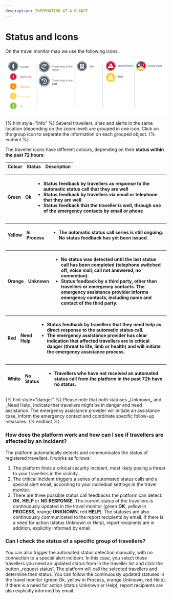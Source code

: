 ```yaml
---
description: INFORMATION AT A GLANCE
---
```


# Status and Icons

On the travel monitor map we use the following icons.

![](../../.gitbook/assets/tm_icon.JPG)

{% hint style="info" %}
Several travellers, sites and alerts in the same location \(depending on the zoom level\) are grouped in one icon. Click on the group icon to separate the information on each grouped object.
{% endhint %}

The traveller icons have different colours, depending on their **status within the past 72 hours**:

| Colour | Status | Description |
| :--- | :--- | :--- |


<table>
  <thead>
    <tr>
      <th style="text-align:left">Green</th>
      <th style="text-align:left"><b>Ok</b>
      </th>
      <th style="text-align:left">
        <ul>
          <li>Status feedback by travellers as response to the automatic status call
            that they are well</li>
          <li>Status feedback by travellers via email or telephone that they are well</li>
          <li>Status feedback that the traveller is well, through one of the emergency
            contacts by email or phone</li>
        </ul>
      </th>
    </tr>
  </thead>
  <tbody></tbody>
</table><table>
  <thead>
    <tr>
      <th style="text-align:left">Yellow</th>
      <th style="text-align:left"><b>In Process</b>
      </th>
      <th style="text-align:left">
        <ul>
          <li>The automatic status call series is still ongoing. No status feedback
            has yet been issued.</li>
        </ul>
      </th>
    </tr>
  </thead>
  <tbody></tbody>
</table><table>
  <thead>
    <tr>
      <th style="text-align:left">Orange</th>
      <th style="text-align:left"><b>Unknown</b>
      </th>
      <th style="text-align:left">
        <ul>
          <li>No status was detected until the last status call has been completed (telephone
            switched off, voice mail, call not answered, no connection).</li>
          <li>Status feedback by a third party, other than travellers or emergency contacts.
            The emergency assistance provider informs emergency contacts, including
            name and contact of the third party.</li>
        </ul>
      </th>
    </tr>
  </thead>
  <tbody></tbody>
</table><table>
  <thead>
    <tr>
      <th style="text-align:left">Red</th>
      <th style="text-align:left"><b>Need Help</b>
      </th>
      <th style="text-align:left">
        <ul>
          <li>Status feedback by travellers that they need help as direct response to
            the automatic status call.</li>
          <li>The emergency assistance provider has clear indication that affected travellers
            are in critical danger (threat to life, limb or health) and will initiate
            the emergency assistance process.</li>
        </ul>
      </th>
    </tr>
  </thead>
  <tbody></tbody>
</table><table>
  <thead>
    <tr>
      <th style="text-align:left">White</th>
      <th style="text-align:left"><b>No Status</b>
      </th>
      <th style="text-align:left">
        <ul>
          <li>Travellers who have not received an automated status call from the platform
            in the past 72h have no status.</li>
        </ul>
      </th>
    </tr>
  </thead>
  <tbody></tbody>
</table>{% hint style="danger" %}
Please note that both statuses _Unknown_ and _Need Help_ indicate that travellers might be in danger and need assistance. The emergency assistance provider will initiate an assistance case, inform the emergency contact and coordinate specific follow-up measures.
{% endhint %}

### **How does the platform work and how can I see if travellers are affected by an incident?**

The platform automatically detects and communicates the status of registered travellers. It works as follows:

1. The platform finds a critical security incident, most likely posing a threat to your travellers in the vicinity..
2. The critical incident triggers a series of automated status calls and a special alert email, according to your individual settings in the travel monitor.
3. There are three possible status call feedbacks the platform can detect: **OK**, **HELP** or **NO RESPONSE**. The current status of the travellers is continuously updated in the travel monitor \(green **OK**, yellow in **PROCESS**, orange **UNKNOWN**, red **HELP**\). The statuses are also continuously communicated to the report recipients by email. If there is a need for action \(status Unknown or Help\), report recipients are in addition, explicitly informed by email.

### Can I check the status of a specific group of travellers?

You can also trigger the automated status detection manually, with no connection to a special alert incident. In this case, you select those travellers you need an updated status from in the traveller list and click the button „request status“. The platform will call the selected travellers and determine their status. You can follow the continuously updated statuses in the travel monitor \(green Ok, yellow in Process, orange Unknown, red Help\). If there is a need for action \(status Unknown or Help\), report recipients are also explicitly informed by email.

